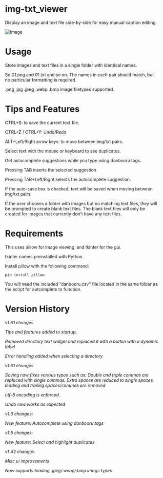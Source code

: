 # img-txt_viewer
Display an image and text file side-by-side for easy manual caption editing.

![image](https://user-images.githubusercontent.com/70049990/220445796-ea8c9b05-3a89-46cb-81f9-e291589d6c07.png)

# Usage

Store images and text files in a single folder with identical names.

So 01.png and 01.txt and so on. The names in each pair should match, but no particular formatting is required.

.png .jpg .jpeg .webp .bmp image filetypes supported.

# Tips and Features

CTRL+S: to save the current text file.

CTRL+Z / CTRL+Y: Undo/Redo

ALT+Left/Right arrow keys: to move between img/txt pairs.

Select text with the mouse or keyboard to see duplicates.

Get autocomplete suggestions while you type using danbooru tags.

Pressing TAB inserts the selected suggestion.

Pressing TAB+Left/Right selects the autocomplete suggestion.

If the auto-save box is checked, text will be saved when moving between img/txt pairs.

If the user chooses a folder with images but no matching text files, they will be prompted to create blank text files. The blank text files will only be created for images that currently don't have any text files.

# Requirements

This uses pillow for image viewing, and tkinter for the gui.

tkinter comes preinstalled with Python.

Install pillow with the following command:
```
pip install pillow
```

You will need the included "danbooru.csv" file located in the same folder as the script for autcomplete to function.

# Version History

*v1.61 changes*

*Tips and features added to startup.*

*Removed directory text widget and replaced it with a button with a dynamic label*

*Error handling added when selecting a directory*

*v1.61 changes*

*Saving now fixes various typos such as: Double and triple commas are replaced with single commas. Extra spaces are reduced to single spaces. leading and trailing spaces/commas are removed*

*utf-8 encoding is enforced.*

*Undo now works as expected*

*v1.6 changes:*

*New feature: Autocomplete using danbooru tags* 

*v1.5 changes:*

*New feature: Select and highlight duplicates*

v1.42 changes:

*Misc ui improvements*

*Now supports loading .jpeg/.webp/.bmp image types*
